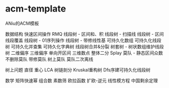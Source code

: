# acm-template
ANiu的ACM模板

数据结构
快速区间操作
RMQ
线段树 - 区间和、积
线段树 - 扫描线
线段树 - 区间线段覆盖
线段树 - 01序列操作
线段树 - 带修线性基
可持久化数组
可持久化线段树
可持久化并查集
可持久化字典树
线段树合并&分裂
树套树 - 树状数组维护线段树
二维偏序
三维偏序
单向开区间
三维数点
整体二分
Splay
莫队 - 静态区间众数
不删除莫队
带修莫队
树上莫队
莫队二次离线

树上问题
直径
重心
LCA
树链剖分
Kruskal重构树
Dfs序建可持久化线段树

数学
矩阵快速幂
组合数
素数筛
欧拉函数
扩欧-逆元
线性模方程
中国剩余定理
